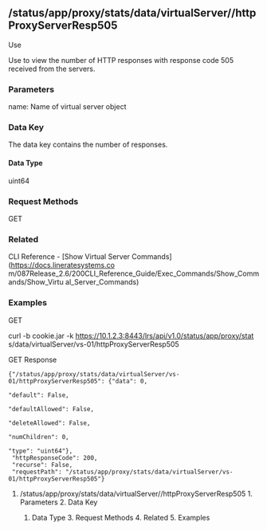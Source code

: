 ## /status/app/proxy/stats/data/virtualServer/<name>/httpProxyServerResp505

Use

Use to view the number of HTTP responses with response code 505 received from
the servers.

### Parameters

name: Name of virtual server object

### Data Key

The data key contains the number of responses.

#### Data Type

uint64

### Request Methods

GET

### Related

CLI Reference - [Show Virtual Server Commands](https://docs.lineratesystems.co
m/087Release_2.6/200CLI_Reference_Guide/Exec_Commands/Show_Commands/Show_Virtu
al_Server_Commands)

### Examples

GET

curl -b cookie.jar -k https://10.1.2.3:8443/lrs/api/v1.0/status/app/proxy/stat
s/data/virtualServer/vs-01/httpProxyServerResp505

GET Response

    
    
    {"/status/app/proxy/stats/data/virtualServer/vs-01/httpProxyServerResp505": {"data": 0,
                                                                               "default": False,
                                                                               "defaultAllowed": False,
                                                                               "deleteAllowed": False,
                                                                               "numChildren": 0,
                                                                               "type": "uint64"},
     "httpResponseCode": 200,
     "recurse": False,
     "requestPath": "/status/app/proxy/stats/data/virtualServer/vs-01/httpProxyServerResp505"}
    

  1. /status/app/proxy/stats/data/virtualServer/<name>/httpProxyServerResp505
    1. Parameters
    2. Data Key
      1. Data Type
    3. Request Methods
    4. Related
    5. Examples

